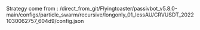 Strategy come from : /direct_from_git/Flyingtoaster/passivbot_v5.8.0-main/configs/particle_swarm/recursive/longonly_01_lessAU/CRVUSDT_20221030062757_604d9/config.json